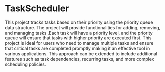 # TaskScheduler

 This project tracks tasks based on their priority using the priority queue data structure. The project will provide functionalities for adding, removing, and managing tasks .Each task will have a priority level, 
 and the priority queue will ensure that tasks with higher priority are executed first. This project is ideal for users who need to manage multiple tasks and ensure that critical tasks are completed promptly making 
 it an effective tool in various applications. This approach can be extended to include additional features such as task dependencies, recurring tasks, and more complex scheduling 
 policies.
 
